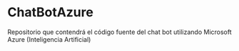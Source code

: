 # ChatBotAzure
Repositorio que contendrá el código fuente del chat bot utilizando Microsoft Azure (Inteligencia Artificial)
